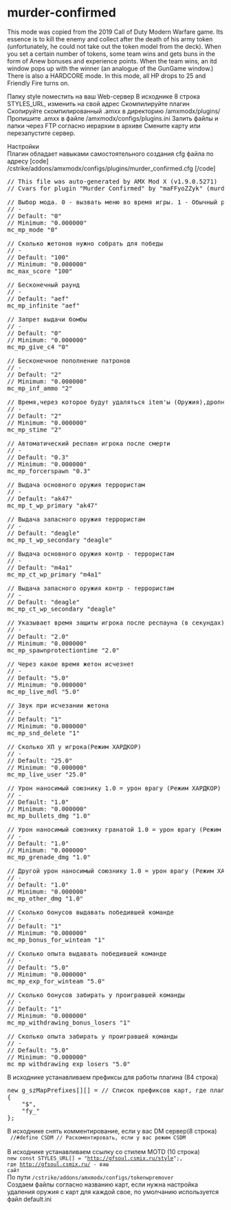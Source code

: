 # murder-confirmed
This mode was copied from the 2019 Call of Duty Modern Warfare game. Its essence is to kill the enemy and collect after the death of his army token (unfortunately, he could not take out the token model from the deck). When you set a certain number of tokens, some team wins and gets buns in the form of Anew bonuses and experience points.  When the team wins, an itd window pops up with the winner (an analogue of the GunGame window.) There is also a HARDCORE mode. In this mode, all HP drops to 25 and Friendly Fire turns on.

Папку style поместить на ваш Web-сервер
В исходнике 8 строка STYLES_URL, изменить на свой адрес
Скомпилируйте плагин
Скопируйте скомпилированный .amxx в директорию /amxmodx/plugins/
Пропишите .amxx в файле /amxmodx/configs/plugins.ini
Залить файлы и папки через FTP согласно иерархии в архиве
Смените карту или перезапустите сервер.

Настройки	<br>
Плагин обладает навыками самостоятельного создания cfg файла по адресу [code] /cstrike/addons/amxmodx/configs/plugins/murder_confirmed.cfg [/code] 

<pre>// This file was auto-generated by AMX Mod X (v1.9.0.5271)
// Cvars for plugin "Murder Confirmed" by "maFFyoZZyk" (murder_confirmed.amxx, v1.1)

// Выбор мода. 0 - вызвать меню во время игры. 1 - Обычный режим. 2 - Режим ХАРДКОР.
// -
// Default: "0"
// Minimum: "0.000000"
mc_mp_mode "0"

// Сколько жетонов нужно собрать для победы
// -
// Default: "100"
// Minimum: "0.000000"
mc_max_score "100"

// Бесконечный раунд
// -
// Default: "aef"
mc_mp_infinite "aef"

// Запрет выдачи бомбы
// -
// Default: "0"
// Minimum: "0.000000"
mc_mp_give_c4 "0"

// Бесконечное пополнение патронов
// -
// Default: "2"
// Minimum: "0.000000"
mc_mp_inf_ammo "2"

// Время,через которое будут удаляться item'ы (Оружия),дропнутые игроком
// -
// Default: "2"
// Minimum: "0.000000"
mc_mp_stime "2"

// Автоматический респавн игрока после смерти
// -
// Default: "0.3"
// Minimum: "0.000000"
mc_mp_forcerspawn "0.3"

// Выдача основного оружия террористам
// -
// Default: "ak47"
mc_mp_t_wp_primary "ak47"

// Выдача запасного оружия террористам
// -
// Default: "deagle"
mc_mp_t_wp_secondary "deagle"

// Выдача основного оружия контр - террористам
// -
// Default: "m4a1"
mc_mp_ct_wp_primary "m4a1"

// Выдача запасного оружия контр - террористам
// -
// Default: "deagle"
mc_mp_ct_wp_secondary "deagle"

// Указывает время защиты игрока после респауна (в секундах).
// -
// Default: "2.0"
// Minimum: "0.000000"
mc_mp_spawnprotectiontime "2.0"

// Через какое время жетон исчезнет
// -
// Default: "5.0"
// Minimum: "0.000000"
mc_mp_live_mdl "5.0"

// Звук при исчезании жетона
// -
// Default: "1"
// Minimum: "0.000000"
mc_mp_snd_delete "1"

// Сколько ХП у игрока(Режим ХАРДКОР)
// -
// Default: "25.0"
// Minimum: "0.000000"
mc_mp_live_user "25.0"

// Урон наносимый союзнику 1.0 = урон врагу (Режим ХАРДКОР)
// -
// Default: "1.0"
// Minimum: "0.000000"
mc_mp_bullets_dmg "1.0"

// Урон наносимый союзнику гранатой 1.0 = урон врагу (Режим ХАРДКОР)
// -
// Default: "1.0"
// Minimum: "0.000000"
mc_mp_grenade_dmg "1.0"

// Другой урон наносимый союзнику 1.0 = урон врагу (Режим ХАРДКОР)
// -
// Default: "1.0"
// Minimum: "0.000000"
mc_mp_other_dmg "1.0"

// Сколько бонусов выдавать победившей команде
// -
// Default: "1"
// Minimum: "0.000000"
mc_mp_bonus_for_winteam "1"

// Сколько опыта выдавать победившей команде
// -
// Default: "5.0"
// Minimum: "0.000000"
mc_mp_exp_for_winteam "5.0"

// Сколько бонусов забирать у проигравшей команды
// -
// Default: "1"
// Minimum: "0.000000"
mc_mp_withdrawing_bonus_losers "1"

// Сколько опыта забирать у проигравшей команды
// -
// Default: "5.0"
// Minimum: "0.000000"
mc_mp_withdrawing_exp_losers "5.0"</pre>

В исходнике устанавливаем префиксы для работы плагина (84 строка)

<pre>new g_szMapPrefixes[][] = // Список префиксов карт, где плагин будет работать
{
    "$",
    "fy_"
};</pre>

В исходнике снять комментирование, если у вас DM сервер(8 строка)<br>
<code> //#define CSDM // Раскоментировать, если у вас режим CSDM </code><br>
В исходнике устанавливаем ссылку со стилем MOTD (10 строка)<br>
<code>new const STYLES_URL[] = "http://gfsoul.csmix.ru/style";, где http://gfsoul.csmix.ru/ - ваш сайт</code>
<br>
По пути <code>/cstrike/addons/amxmodx/configs/tokenwpremover</code>
<br>
Создаем файлы согласно названию карт, если нужна настройка удаления оружия с карт для каждой свое, по умолчанию используется файл default.ini
